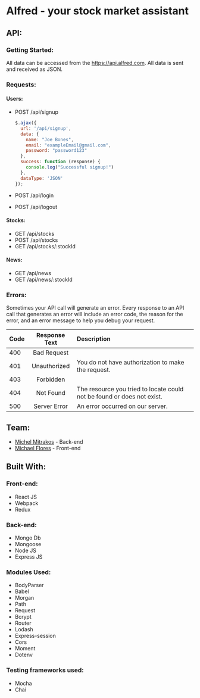 # Alfred - your stock market assistant

## API:
### Getting Started:
All data can be accessed from the https://api.alfred.com. All data is sent and received as JSON.

### Requests:
#### Users:
- POST /api/signup

    ```javascript
    $.ajax({
      url: '/api/signup',
      data: {
        name: "Joe Bones",
        email: "exampleEmail@gmail.com",
        password: "password123"
      },
      success: function (response) {
        console.log("Successful signup!")
      },
      dataType: 'JSON'
    });
    ```

- POST /api/login
- POST /api/logout

#### Stocks:
- GET /api/stocks
- POST /api/stocks
- GET /api/stocks/:stockId

#### News:
- GET /api/news
- GET /api/news/:stockId

### Errors:
Sometimes your API call will generate an error. Every response to an API call that generates an error will include an error code, the reason for the error, and an error message to help you debug your request.

| Code  | Response Text   | Description                                                            |
| ----- |:---------------:| :----------------------------------------------------------------------|
| 400   | Bad Request     |                                                                        |
| 401   | Unauthorized    | You do not have authorization to make the request.                     |
| 403   | Forbidden       |                                                                        |
| 404   | Not Found       | The resource you tried to locate could not be found or does not exist. |
| 500   | Server Error    | An error occurred on our server.                                       |


## Team:
- [Michel Mitrakos](https://www.michaelmitrakos.com) - Back-end
- [Michael Flores](https://www.twitter.com/mike_flores23) - Front-end

## Built With:
### Front-end:
- React JS
- Webpack
- Redux

### Back-end:
- Mongo Db
- Mongoose
- Node JS
- Express JS

### Modules Used:
- BodyParser
- Babel
- Morgan
- Path
- Request
- Bcrypt
- Router
- Lodash
- Express-session
- Cors
- Moment
- Dotenv

### Testing frameworks used:
- Mocha
- Chai
